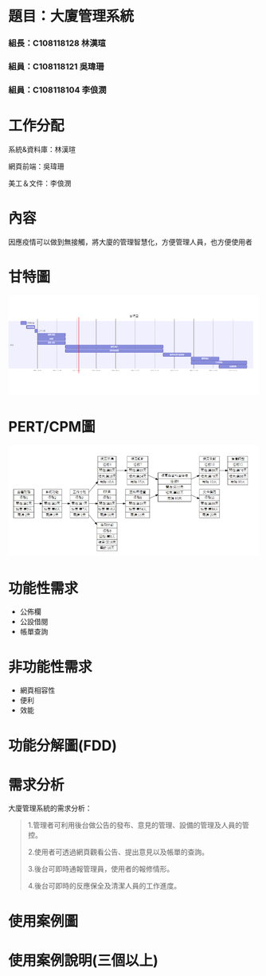 # 題目：大廈管理系統
### 組長：C108118128 林漢瑄
### 組員：C108118121 吳瑋珊
### 組員：C108118104 李俍潣

# 工作分配
系統&資料庫：林漢瑄

網頁前端：吳瑋珊

美工＆文件：李俍潣

# 內容
因應疫情可以做到無接觸，將大廈的管理智慧化，方便管理人員，也方便使用者

# 甘特圖

![new fig](gantt.png "gantt")

# PERT/CPM圖
![new fig](PERT-CPM.jpg "PERT/CPM")

# 功能性需求
* 公佈欄
* 公設借閱
* 帳單查詢

# 非功能性需求
* 網頁相容性
* 便利
* 效能

# 功能分解圖(FDD)

# 需求分析
大廈管理系統的需求分析：
> 1.管理者可利用後台做公告的發布、意見的管理、設備的管理及人員的管控。
> 
> 2.使用者可透過網頁觀看公告、提出意見以及帳單的查詢。
> 
> 3.後台可即時通報管理員，使用者的報修情形。
> 
> 4.後台可即時的反應保全及清潔人員的工作進度。

# 使用案例圖

# 使用案例說明(三個以上)
